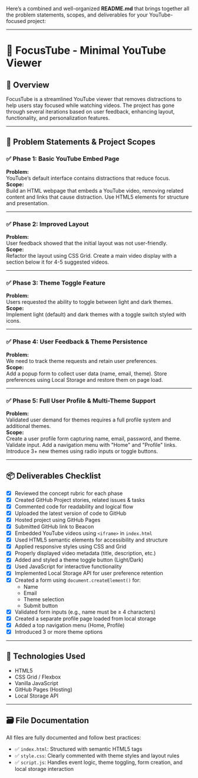 Here’s a combined and well-organized **README.md** that brings together all the problem statements, scopes, and deliverables for your YouTube-focused project:

---

# 🎯 FocusTube - Minimal YouTube Viewer

## 📌 Overview

FocusTube is a streamlined YouTube viewer that removes distractions to help users stay focused while watching videos. The project has gone through several iterations based on user feedback, enhancing layout, functionality, and personalization features.

---

## 🚧 Problem Statements & Project Scopes

### ✅ Phase 1: Basic YouTube Embed Page
**Problem:**  
YouTube’s default interface contains distractions that reduce focus.  
**Scope:**  
Build an HTML webpage that embeds a YouTube video, removing related content and links that cause distraction. Use HTML5 elements for structure and presentation.

---

### ✅ Phase 2: Improved Layout
**Problem:**  
User feedback showed that the initial layout was not user-friendly.  
**Scope:**  
Refactor the layout using CSS Grid. Create a main video display with a section below it for 4-5 suggested videos.

---

### ✅ Phase 3: Theme Toggle Feature
**Problem:**  
Users requested the ability to toggle between light and dark themes.  
**Scope:**  
Implement light (default) and dark themes with a toggle switch styled with icons.

---

### ✅ Phase 4: User Feedback & Theme Persistence
**Problem:**  
We need to track theme requests and retain user preferences.  
**Scope:**  
Add a popup form to collect user data (name, email, theme). Store preferences using Local Storage and restore them on page load.

---

### ✅ Phase 5: Full User Profile & Multi-Theme Support
**Problem:**  
Validated user demand for themes requires a full profile system and additional themes.  
**Scope:**  
Create a user profile form capturing name, email, password, and theme. Validate input. Add a navigation menu with "Home" and "Profile" links. Introduce 3+ new themes using radio inputs or toggle buttons.

---

## 📦 Deliverables Checklist

- [x] Reviewed the concept rubric for each phase
- [x] Created GitHub Project stories, related issues & tasks
- [x] Commented code for readability and logical flow
- [x] Uploaded the latest version of code to GitHub
- [x] Hosted project using GitHub Pages
- [x] Submitted GitHub link to Beacon
- [x] Embedded YouTube videos using `<iframe>` in `index.html`
- [x] Used HTML5 semantic elements for accessibility and structure
- [x] Applied responsive styles using CSS and Grid
- [x] Properly displayed video metadata (title, description, etc.)
- [x] Added and styled a theme toggle button (Light/Dark)
- [x] Used JavaScript for interactive functionality
- [x] Implemented Local Storage API for user preference retention
- [x] Created a form using `document.createElement()` for:
  - Name
  - Email
  - Theme selection
  - Submit button
- [x] Validated form inputs (e.g., name must be ≥ 4 characters)
- [x] Created a separate profile page loaded from local storage
- [x] Added a top navigation menu (Home, Profile)
- [x] Introduced 3 or more theme options

---

## 🧩 Technologies Used

- HTML5
- CSS Grid / Flexbox
- Vanilla JavaScript
- GitHub Pages (Hosting)
- Local Storage API

---

## 🗃️ File Documentation

All files are fully documented and follow best practices:
- ✅ `index.html`: Structured with semantic HTML5 tags
- ✅ `style.css`: Clearly commented with theme styles and layout rules
- ✅ `script.js`: Handles event logic, theme toggling, form creation, and local storage interaction
